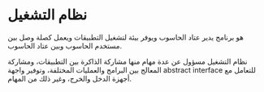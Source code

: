 # نظام التشغيل

هو برنامج يدير عتاد الحاسوب ويوفر بيئة لتشغيل التطبيقات ويعمل كصلة وصل بين مستخدم الحاسوب وبين عتاد الحاسوب.

نظام التشغيل مسؤول عن عدة مهام منها مشاركة الذاكرة بين التطبيقات، ومشاركة المعالج بين البرامج والعمليات المختلفة، وتوفير واجهة abstract interface للتعامل مع أجهزة الدخل والخرج، وغير ذلك من المهام.
